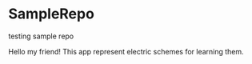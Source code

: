 # SampleRepo
 testing sample repo

Hello my friend!
This app represent electric schemes for learning them.
